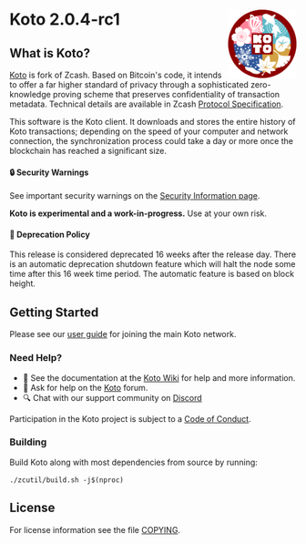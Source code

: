 Koto 2.0.4-rc1
<img align="right" width="120" height="120" src="doc/imgs/logo.png">
===========

What is Koto?
--------------

[Koto](https://ko-to.org/) is fork of Zcash.
Based on Bitcoin's code, it intends to offer a far higher standard of privacy
through a sophisticated zero-knowledge proving scheme that preserves
confidentiality of transaction metadata. Technical details are available
in Zcash [Protocol Specification](https://github.com/zcash/zips/raw/master/protocol/protocol.pdf).

This software is the Koto client. It downloads and stores the entire history
of Koto transactions; depending on the speed of your computer and network
connection, the synchronization process could take a day or more once the
blockchain has reached a significant size.

<!--
<p align="center">
  <img src="doc/imgs/zcashd_screen.gif" height="500">
</p>
-->

#### :lock: Security Warnings

See important security warnings on the
[Security Information page](https://z.cash/support/security/).

**Koto is experimental and a work-in-progress.** Use at your own risk.

####  :ledger: Deprecation Policy

This release is considered deprecated 16 weeks after the release day. There
is an automatic deprecation shutdown feature which will halt the node some
time after this 16 week time period. The automatic feature is based on block
height.

## Getting Started

Please see our [user guide](https://github.com/KotoDevelopers/docs/wiki) for joining the main Koto network.

### Need Help?

* :blue_book: See the documentation at the [Koto Wiki](https://github.com/KotoDevelopers/docs/wiki)
  for help and more information.
* :incoming_envelope: Ask for help on the [Koto](https://discourse.ko-to.org/) forum.
* :mag: Chat with our support community on [Discord](https://discord.gg/HmsTDww)

Participation in the Koto project is subject to a
[Code of Conduct](code_of_conduct.md).

### Building

Build Koto along with most dependencies from source by running:

```
./zcutil/build.sh -j$(nproc)
```

License
-------

For license information see the file [COPYING](COPYING).
